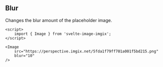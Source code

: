 ## Blur

Changes the blur amount of the placeholder image.

```example
<script>
    import { Image } from 'svelte-image-imgix';
</script>

<Image
    src="https://perspective.imgix.net/5fda1f79ff701a001f5bd215.png"
    blur="10"
/>
```
